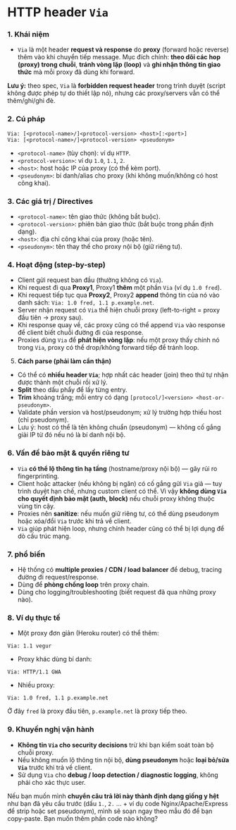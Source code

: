 # HTTP header `Via`

### 1. **Khái niệm**
* `Via` là một header **request và response** do **proxy** (forward hoặc reverse) thêm vào khi chuyển tiếp message. Mục đích chính: **theo dõi các hop (proxy) trong chuỗi**, **tránh vòng lặp (loop)** và **ghi nhận thông tin giao thức** mà mỗi proxy đã dùng khi forward.

**Lưu ý:** theo spec, `Via` là **forbidden request header** trong trình duyệt (script không được phép tự do thiết lập nó), nhưng các proxy/servers vẫn có thể thêm/ghi/ghi đè.

### 2. **Cú pháp**

```
Via: [<protocol-name>/]<protocol-version> <host>[:<port>]
Via: [<protocol-name>/]<protocol-version> <pseudonym>
```

* `<protocol-name>` (tùy chọn): ví dụ `HTTP`.
* `<protocol-version>`: ví dụ `1.0`, `1.1`, `2`.
* `<host>`: host hoặc IP của proxy (có thể kèm port).
* `<pseudonym>`: bí danh/alias cho proxy (khi không muốn/không có host công khai).

### 3. **Các giá trị / Directives**

* `<protocol-name>`: tên giao thức (không bắt buộc).
* `<protocol-version>`: phiên bản giao thức (bắt buộc trong phần định dạng).
* `<host>`: địa chỉ công khai của proxy (hoặc tên).
* `<pseudonym>`: tên thay thế cho proxy nội bộ (giữ riêng tư).

### 4. **Hoạt động (step-by-step)**

* Client gửi request ban đầu (thường không có `Via`).
* Khi request đi qua **Proxy1**, Proxy1 **thêm** một phần `Via` (ví dụ `1.0 fred`).
* Khi request tiếp tục qua **Proxy2**, Proxy2 **append** thông tin của nó vào danh sách: `Via: 1.0 fred, 1.1 p.example.net`.
* Server nhận request có `Via` thể hiện chuỗi proxy (left-to-right = proxy đầu tiên → proxy sau).
* Khi response quay về, các proxy cũng có thể append `Via` vào response để client biết chuỗi đường đi của response.
* Proxies dùng `Via` để **phát hiện vòng lặp**: nếu một proxy thấy chính nó trong `Via`, proxy có thể drop/không forward tiếp để tránh loop.

5. **Cách parse (phải làm cẩn thận)**

* Có thể có **nhiều header `Via`**; hợp nhất các header (join) theo thứ tự nhận được thành một chuỗi rồi xử lý.
* **Split** theo dấu phẩy để lấy từng entry.
* **Trim** khoảng trắng; mỗi entry có dạng `[protocol/]<version> <host-or-pseudonym>`.
* Validate phần version và host/pseudonym; xử lý trường hợp thiếu host (chỉ pseudonym).
* Lưu ý: host có thể là tên không chuẩn (pseudonym) — không cố gắng giải IP từ đó nếu nó là bí danh nội bộ.

### 6. **Vấn đề bảo mật & quyền riêng tư**

* `Via` **có thể lộ thông tin hạ tầng** (hostname/proxy nội bộ) — gây rủi ro fingerprinting.
* Client hoặc attacker (nếu không bị ngăn) có cố gắng gửi `Via` giả — tuy trình duyệt hạn chế, nhưng custom client có thể. Vì vậy **không dùng `Via` cho quyết định bảo mật (auth, block)** nếu chuỗi proxy không thuộc vùng tin cậy.
* Proxies nên **sanitize**: nếu muốn giữ riêng tư, có thể dùng pseudonym hoặc xóa/đổi `Via` trước khi trả về client.
* `Via` giúp phát hiện loop, nhưng chính header cũng có thể bị lợi dụng để dò cấu trúc mạng.

### 7. **phổ biến**

* Hệ thống có **multiple proxies / CDN / load balancer** để debug, tracing đường đi request/response.
* Dùng để **phòng chống loop** trên proxy chain.
* Dùng cho logging/troubleshooting (biết request đã qua những proxy nào).

### 8. **Ví dụ thực tế**

* Một proxy đơn giản (Heroku router) có thể thêm:

```
Via: 1.1 vegur
```

* Proxy khác dùng bí danh:

```
Via: HTTP/1.1 GWA
```

* Nhiều proxy:

```
Via: 1.0 fred, 1.1 p.example.net
```

Ở đây `fred` là proxy đầu tiên, `p.example.net` là proxy tiếp theo.

### 9. **Khuyến nghị vận hành**

* **Không tin `Via` cho security decisions** trừ khi bạn kiểm soát toàn bộ chuỗi proxy.
* Nếu không muốn lộ thông tin nội bộ, **dùng pseudonym** hoặc **loại bỏ/sửa `Via`** trước khi trả về client.
* Sử dụng `Via` cho **debug / loop detection / diagnostic logging**, không phải cho xác thực user.



Nếu bạn muốn mình **chuyển câu trả lời này thành định dạng giống y hệt** như bạn đã yêu cầu trước (dấu `1.`, `2.` ... + ví dụ code Nginx/Apache/Express để strip hoặc set pseudonym), mình sẽ soạn ngay theo mẫu đó để bạn copy-paste. Bạn muốn thêm phần code nào không?

